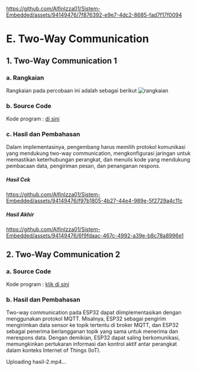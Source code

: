 
https://github.com/AlfinIzza01/Sistem-Embedded/assets/94149476/7f876392-e9e7-4dc2-8685-fad7f17f0094
# E. Two-Way Communication

## 1. Two-Way Communication 1

### a. Rangkaian
Rangkaian pada percobaan ini adalah sebagai berikut
![rangkaian](https://github.com/AlfinIzza01/Sistem-Embedded/assets/94149476/fb549940-0d36-44e0-93ab-ba3e43dcd991)

### b. Source Code
Kode program : <a href="1/2_way_comm_1">di sini</a>

### c. Hasil dan Pembahasan
Dalam implementasinya, pengembang harus memilih protokol komunikasi yang mendukung two-way communication, mengkonfigurasi jaringan untuk memastikan keterhubungan perangkat, dan menulis kode yang mendukung pembacaan data, pengiriman pesan, dan penanganan respons.

##### Hasil Cek
https://github.com/AlfinIzza01/Sistem-Embedded/assets/94149476/f97b1805-4b27-44e4-989e-5f2729a4c11c

##### Hasil Akhir
https://github.com/AlfinIzza01/Sistem-Embedded/assets/94149476/6f9fdaac-467c-4992-a39e-b8c78a8996e1

## 2. Two-Way Communication 2

### a. Source Code
Kode program : <a href="e. Two-Way Communication/2/2_way_comm_2/2_way_comm_2.ino">klik di sini</a>

### b. Hasil dan Pembahasan
Two-way communication pada ESP32 dapat diimplementasikan dengan menggunakan protokol MQTT. Misalnya, ESP32 sebagai pengirim mengirimkan data sensor ke topik tertentu di broker MQTT, dan ESP32 sebagai penerima berlangganan topik yang sama untuk menerima dan merespons data. Dengan demikian, ESP32 dapat saling berkomunikasi, memungkinkan pertukaran informasi dan kontrol aktif antar perangkat dalam konteks Internet of Things (IoT).

Uploading hasil-2.mp4…
